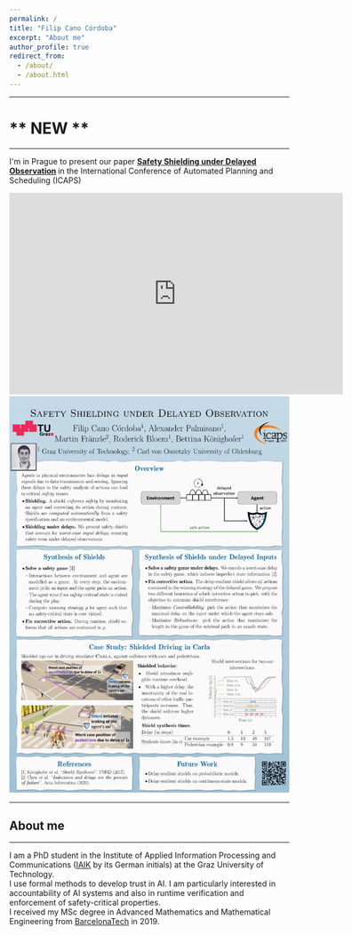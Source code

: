```yaml
---
permalink: /
title: "Filip Cano Córdoba"
excerpt: "About me"
author_profile: true
redirect_from:
  - /about/
  - /about.html
---
```


---

# \*\*  NEW  \*\*

---

I'm in Prague to present our paper 
<strong>
[Safety Shielding under Delayed Observation](https://github.com/filipcano/safety-shields-delayed)
</strong>
in the International Conference of Automated Planning and Scheduling (ICAPS)

<iframe src="https://tugraziaik-my.sharepoint.com/personal/filip_cano_iaik_tugraz_at/_layouts/15/Doc.aspx?sourcedoc={f8ea531c-1cc4-47cb-993b-d415c917ac58}&amp;action=embedview&amp;wdAr=1.77734375" width="600px" height="363px" frameborder="0">This is an embedded <a target="_blank" href="https://office.com">Microsoft Office</a> presentation, powered by <a target="_blank" href="https://office.com/webapps">Office</a>.</iframe>


<img src="./../files/ICAPS2023_Poster_small.png" width="700px" title="poster"/>

<!-- <object data="./../files/ICAPS2023_Poster.pdf" type="application/pdf" width="700px" height="700px">
    <embed src="./../files/ICAPS2023_Poster.pdf">
        <p>This browser does not support PDFs. Please download the PDF to view it: <a href="./../files/ICAPS2023_Poster.pdf">Download PDF</a>.</p>
    </embed>
</object> -->

---

## About me

---

I am a PhD student in the Institute of Applied Information Processing and Communications
([IAIK](https://www.iaik.tugraz.at) by its German initials) at the Graz University of Technology. 
<br>
I use formal methods to develop trust in
AI.
I am particularly interested in accountability of AI systems and also in runtime verification and enforcement of safety-critical properties.
<br>
I received my MSc degree in Advanced Mathematics and Mathematical Engineering from [BarcelonaTech](https://www.upc.edu) in 2019.